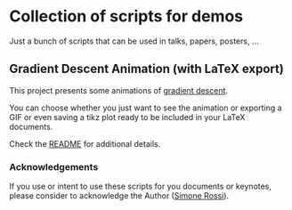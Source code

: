 # Collection of scripts for demos

Just a bunch of scripts that can be used in talks, papers, posters, ...

## Gradient Descent Animation (with LaTeX export)
This project presents some animations of
[gradient descent](http://en.wikipedia.org/wiki/Gradient_descent).

You can choose whether you just want to see the animation or exporting a GIF or even saving a tikz plot 
ready to be included in your LaTeX documents.

Check the [README](./GD-animation/README.md) for additional details.


### Acknowledgements
If you use or intent to use these scripts for you documents or keynotes, please consider to 
acknowledge the Author ([Simone Rossi](srossi93.gitlab.io)).

